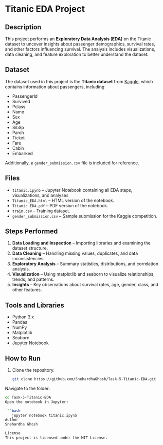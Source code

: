 # Titanic EDA Project

## Description
This project performs an **Exploratory Data Analysis (EDA)** on the Titanic dataset to uncover insights about passenger demographics, survival rates, and other factors influencing survival. The analysis includes visualizations, data cleaning, and feature exploration to better understand the dataset.

## Dataset
The dataset used in this project is the **Titanic dataset** from [Kaggle](https://www.kaggle.com/c/titanic/data), which contains information about passengers, including:
- PassengerId
- Survived
- Pclass
- Name
- Sex
- Age
- SibSp
- Parch
- Ticket
- Fare
- Cabin
- Embarked

Additionally, a `gender_submission.csv` file is included for reference.

## Files
- `titanic.ipynb` – Jupyter Notebook containing all EDA steps, visualizations, and analyses.
- `Titanic_EDA.html` – HTML version of the notebook.
- `Titanic_EDA.pdf` – PDF version of the notebook.
- `train.csv` – Training dataset.
- `gender_submission.csv` – Sample submission for the Kaggle competition.

## Steps Performed
1. **Data Loading and Inspection** – Importing libraries and examining the dataset structure.
2. **Data Cleaning** – Handling missing values, duplicates, and data inconsistencies.
3. **Exploratory Analysis** – Summary statistics, distributions, and correlation analysis.
4. **Visualization** – Using matplotlib and seaborn to visualize relationships, trends, and patterns.
5. **Insights** – Key observations about survival rates, age, gender, class, and other features.

## Tools and Libraries
- Python 3.x
- Pandas
- NumPy
- Matplotlib
- Seaborn
- Jupyter Notebook

## How to Run
1. Clone the repository:
   ```bash
   git clone https://github.com/SnehardhaGhosh/Task-5-Titanic-EDA.git
Navigate to the folder:

   ```bash
cd Task-5-Titanic-EDA
Open the notebook in Jupyter:

   ```bash
      jupyter notebook titanic.ipynb
Author
Snehardha Ghosh

License
This project is licensed under the MIT License.
